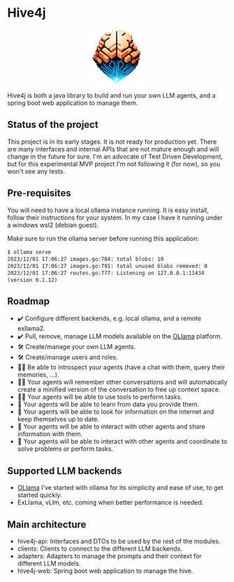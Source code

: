 # Hive4j

<p align="center">
  <img src="https://github.com/kettoleon/hive4j/blob/master/web/src/main/resources/static/logo128.png?raw=true" alt="Hive4j Logo"/>
</p>

Hive4j is both a java library to build and run your own LLM agents, and a spring boot web application to manage them.

## Status of the project

This project is in its early stages. It is not ready for production yet.
There are many interfaces and internal APIs that are not mature enough and will change in the future for sure.
I'm an advocate of Test Driven Development, but for this experimental MVP project I'm not following it (for now), so you won't see any tests.

## Pre-requisites

You will need to have a local ollama instance running. It is easy install, follow their instructions for your system.
In my case I have it running under a windows wsl2 (debian guest).

Make sure to run the ollama server before running this application:

````
$ ollama serve
2023/12/01 17:06:27 images.go:784: total blobs: 10
2023/12/01 17:06:27 images.go:791: total unused blobs removed: 0
2023/12/01 17:06:27 routes.go:777: Listening on 127.0.0.1:11434 (version 0.1.12)
````

## Roadmap

* :heavy_check_mark: Configure different backends, e.g. local ollama, and a remote exllama2.
* :heavy_check_mark: Pull, remove, manage LLM models available on the [OLlama](http://ollama.ai) platform.
* :hammer_and_wrench: Create/manage your own LLM agents.
* :hammer_and_wrench: Create/manage users and roles.
* :man_scientist: Be able to introspect your agents (have a chat with them, query their memories, ...).
* :man_scientist: Your agents will remember other conversations and will automatically create a minified version of the conversation to free up context space.
* :man_scientist: Your agents will be able to use tools to perform tasks.
* :thinking: Your agents will be able to learn from data you provide them.
* :thinking: Your agents will be able to look for information on the internet and keep themselves up to date.
* :thinking: Your agents will be able to interact with other agents and share information with them.
* :thinking: Your agents will be able to interact with other agents and coordinate to solve problems or perform tasks.

## Supported LLM backends

* [OLlama](http://ollama.ai) I've started with ollama for its simplicity and ease of use, to get started quickly.
* ExLlama, vLlm, etc. coming when better performance is needed.

## Main architecture

* hive4j-api: Interfaces and DTOs to be used by the rest of the modules.
* clients: Clients to connect to the different LLM backends.
* adapters: Adapters to manage the prompts and their context for different LLM models.
* hive4j-web: Spring boot web application to manage the hive.